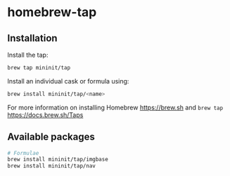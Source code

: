 # homebrew-tap

## Installation

Install the tap:

```sh
brew tap mininit/tap
```

Install an individual cask or formula using:

```sh
brew install mininit/tap/<name>
```

For more information on installing Homebrew https://brew.sh and `brew tap` https://docs.brew.sh/Taps

## Available packages

```sh
# Formulae
brew install mininit/tap/imgbase
brew install mininit/tap/nav
```
